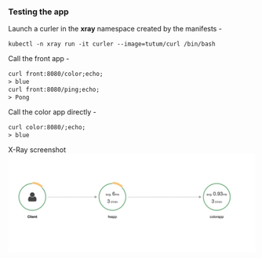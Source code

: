 ### Testing the app

Launch a curler in the **xray** namespace created by the manifests -
```shell script
kubectl -n xray run -it curler --image=tutum/curl /bin/bash
```

Call the front app -
```shell script
curl front:8080/color;echo;
> blue
curl front:8080/ping;echo;
> Pong
```
Call the color app directly -
```shell script
curl color:8080/;echo;
> blue
```

X-Ray screenshot
![X-Ray screenshot](xray-screenshot.png)